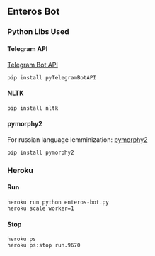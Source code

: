 ## Enteros Bot
### Python Libs Used
#### Telegram API

[Telegram Bot API](https://github.com/eternnoir/pyTelegramBotAPI)
```commandline
pip install pyTelegramBotAPI
```
#### NLTK

```commandline
pip install nltk
```

#### pymorphy2

For russian language lemminization: [pymorphy2](https://pymorphy2.readthedocs.io/en/stable/_modules/pymorphy2/analyzer.html)

```commandline
pip install pymorphy2
```

### Heroku

#### Run
```commandline
heroku run python enteros-bot.py
heroku scale worker=1
```

#### Stop
```commandline
heroku ps
heroku ps:stop run.9670
```
